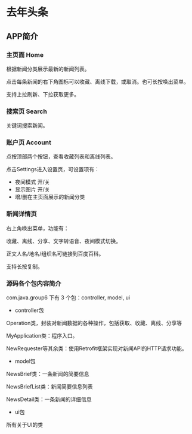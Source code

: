 # 去年头条

## APP简介 

### 主页面 Home
	
根据新闻分类展示最新的新闻列表。

点击每条新闻的右下角图标可以收藏、离线下载，或取消。也可长按唤出菜单。

支持上拉刷新、下拉获取更多。
	
### 搜索页 Search

关键词搜索新闻。

### 账户页 Account
	
点按顶部两个按钮，查看收藏列表和离线列表。

点击Settings进入设置页，可设置项有：
		
 - 夜间模式 开/关
 - 显示图片 开/关
 - 增/删在主页面展示的新闻分类

### 新闻详情页

右上角唤出菜单，功能有：

收藏、离线、分享、文字转语音、夜间模式切换。

正文人名/地名/组织名可链接到百度百科。

支持长按复制。

###  源码各个包内容简介

com.java.group6 下有 3 个包：controller, model, ui

 - controller包
 
Operation类，封装对新闻数据的各种操作，包括获取、收藏、离线、分享等

MyApplication类：程序入口。

NewRequester等其余类：使用Retrofit框架实现对新闻API的HTTP请求功能。
	
 - model包
	
NewsBrief类：一条新闻的简要信息

NewsBriefList类：新闻简要信息列表

NewsDetail类：一条新闻的详细信息

 - ui包
	
所有关于UI的类
